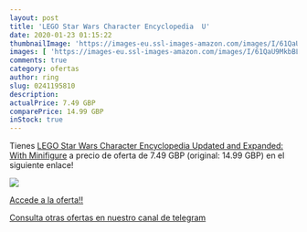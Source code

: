```yaml
---
layout: post
title: 'LEGO Star Wars Character Encyclopedia  U'
date: 2020-01-23 01:15:22
thumbnailImage: 'https://images-eu.ssl-images-amazon.com/images/I/61QaU9MkbBL._SL200_.jpg'
images: [ 'https://images-eu.ssl-images-amazon.com/images/I/61QaU9MkbBL._SL200_.jpg' ]
comments: true
category: ofertas
author: ring
slug: 0241195810
description:
actualPrice: 7.49 GBP
comparePrice: 14.99 GBP
inStock: true
---
```


Tienes [LEGO Star Wars Character Encyclopedia  Updated and Expanded: With Minifigure](https://www.amazon.com/dp/0241195810/?tag=redken08-20) a precio de oferta de 7.49 GBP (original: 14.99 GBP) en el siguiente enlace!

[![](https://images-eu.ssl-images-amazon.com/images/I/61QaU9MkbBL._SL200_.jpg)](https://www.amazon.com/dp/0241195810/?tag=redken08-20)

[Accede a la oferta!!](https://www.amazon.com/dp/0241195810/?tag=redken08-20)

[Consulta otras ofertas en nuestro canal de telegram](https://t.me/s/ofertas25)
